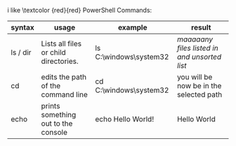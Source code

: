 i like \textcolor {red}{red} PowerShell Commands:

| syntax | usage | example | result |
| -------|-------|---------| --------------- |
| ls / dir | Lists all files or child directories. | ls C:\windows\system32 | *maaaaany files listed in and unsorted list* |
| cd | edits the path of the command line | cd C:\windows\system32 | you will be now be in the selected path |
| echo | prints something out to the console | echo Hello World! | Hello World |
